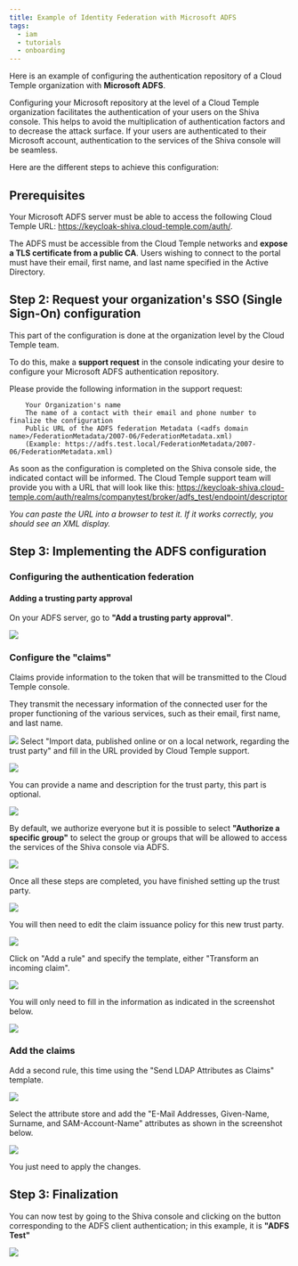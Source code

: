 ```yaml
---
title: Example of Identity Federation with Microsoft ADFS 
tags:
  - iam
  - tutorials
  - onboarding
---
```

Here is an example of configuring the authentication repository of a Cloud Temple organization with __Microsoft ADFS__.

Configuring your Microsoft repository at the level of a Cloud Temple organization facilitates the authentication of your users on the Shiva console.
This helps to avoid the multiplication of authentication factors and to decrease the attack surface.
If your users are authenticated to their Microsoft account, authentication to the services of the Shiva console will be seamless.

Here are the different steps to achieve this configuration:


## Prerequisites
Your Microsoft ADFS server must be able to access the following Cloud Temple URL: https://keycloak-shiva.cloud-temple.com/auth/.

The ADFS must be accessible from the Cloud Temple networks and __expose a TLS certificate from a public CA__.
Users wishing to connect to the portal must have their email, first name, and last name specified in the Active Directory.

## Step 2: Request your organization's SSO (Single Sign-On) configuration

This part of the configuration is done at the organization level by the Cloud Temple team.

To do this, make a __support request__ in the console indicating your desire to configure your Microsoft ADFS authentication repository.

Please provide the following information in the support request:
```
    Your Organization's name
    The name of a contact with their email and phone number to finalize the configuration
    Public URL of the ADFS federation Metadata (<adfs domain name>/FederationMetadata/2007-06/FederationMetadata.xml)
    (Example: https://adfs.test.local/FederationMetadata/2007-06/FederationMetadata.xml)
```
As soon as the configuration is completed on the Shiva console side, the indicated contact will be informed.
The Cloud Temple support team will provide you with a URL that will look like this: https://keycloak-shiva.cloud-temple.com/auth/realms/companytest/broker/adfs_test/endpoint/descriptor

*You can paste the URL into a browser to test it. If it works correctly, you should see an XML display.*

## Step 3: Implementing the ADFS configuration
### Configuring the authentication federation

#### Adding a trusting party approval

On your ADFS server, go to __"Add a trusting party approval"__.

![](images/sso_adfs_001.png)

### Configure the "claims"
Claims provide information to the token that will be transmitted to the Cloud Temple console. 

They transmit the necessary information of the connected user for the proper functioning of the various services, such as their email, first name, and last name.

![](images/sso_adfs_002.png)
Select "Import data, published online or on a local network, regarding the trust party" and fill in the URL provided by Cloud Temple support.

![](images/sso_adfs_003.png)

You can provide a name and description for the trust party, this part is optional.

![](images/sso_adfs_004.png)

By default, we authorize everyone but it is possible to select __"Authorize a specific group"__ to select the group or groups that will be allowed to access the services of the Shiva console via ADFS.

![](images/sso_adfs_005.png)

Once all these steps are completed, you have finished setting up the trust party.

![](images/sso_adfs_006.png)

You will then need to edit the claim issuance policy for this new trust party.

![](images/sso_adfs_007.png)

Click on "Add a rule" and specify the template, either "Transform an incoming claim".

![](images/sso_adfs_008.png)

You will only need to fill in the information as indicated in the screenshot below.

![](images/sso_adfs_009.png)

### Add the claims
Add a second rule, this time using the "Send LDAP Attributes as Claims" template.

![](images/sso_adfs_010.png)

Select the attribute store and add the "E-Mail Addresses, Given-Name, Surname, and SAM-Account-Name" attributes as shown in the screenshot below.

![](images/sso_adfs_011.png)

You just need to apply the changes.

## Step 3: Finalization

You can now test by going to the Shiva console and clicking on the button corresponding to the ADFS client authentication; in this example, it is __"ADFS Test"__

![](images/sso_adfs_012.png)